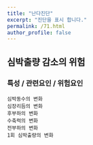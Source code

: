 ```yaml
---
title: "난다진단"
excerpt: "진단을 표시 합니다."
permalink: /71.html
author_profile: false
---
```

## 심박출량 감소의 위험




### 특성 / 관련요인 / 위험요인

>                

    심박동수의 변화
    심장리듬의 변화
    후부하의 변화
    수축력의 변화
    전부하의 변화
    1회 심박출량의 변화



